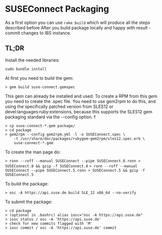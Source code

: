 # SUSEConnect Packaging

As a first option you can use `rake build` which will produce all the steps described before
After you build package locally and happy with result - commit changes to IBS instance.

## TL;DR

Install the needed libraries:

`sudo bundle install`

At first you need to build the gem:

`> gem build suse-connect.gemspec`

This gem can already be installed and used. To create a RPM from this gem you
need to create the .spec file.  You need to use gem2rpm to do this, and using
the specifically patched version from SLES12 or devel:languages:ruby:extensions, because this supports
the SLES12 gem packaging standard via the --config option.
f
```
> cp suse-connect-*.gem package/
> cd package
> gem2rpm --config gem2rpm.yml -l -o SUSEConnect.spec \
    -t /usr/share/doc/packages/rubygem-gem2rpm/sles12.spec.erb \
    suse-connect-*.gem
```

To create the man page do:

`> ronn --roff --manual SUSEConnect --pipe SUSEConnect.8.ronn > SUSEConnect.8 && gzip -f SUSEConnect.8`
`> ronn --roff --manual SUSEConnect --pipe SUSEConnect.5.ronn > SUSEConnect.5 && gzip -f SUSEConnect.5`


To build the package:

`> osc -A https://api.suse.de build SLE_12 x86_64 --no-verify`

To submit the package:
```
> cd package
> (optional in .bashrc) alias iosc="osc -A https://api.suse.de"
> iosc status / osc -A 'https://api.suse.de'
> check for new commits flagged with 'M'
> iosc commit / osc -A 'https://api.suse.de' commit 
```



